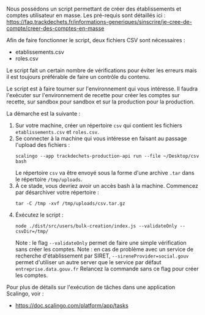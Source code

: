 Nous possédons un script permettant de créer des établissements et comptes utilisateur en masse.
Les pré-requis sont détaillés ici : https://faq.trackdechets.fr/informations-generiques/sinscrire/je-cree-de-compte/creer-des-comptes-en-masse

Afin de faire fonctionner le script, deux fichiers CSV sont nécessaires :

- etablissements.csv
- roles.csv

Le script fait un certain nombre de vérifications pour éviter les erreurs mais il est toujours préférable de faire un contrôle du contenu.

Le script est à faire tourner sur l'environnement qui vous intéresse.
Il faudra l'exécuter sur l'environnement de recette pour créer les comptes sur recette, sur sandbox pour sandbox et sur la production pour la production.

La démarche est la suivante :

1. Sur votre machine, créer un répertoire `csv` qui contient les fichiers `etablissements.csv` et `roles.csv`.
2. Se connecter à la machine qui vous intéresse en faisant au passage l'upload des fichiers :
   ```
   scalingo --app trackdechets-production-api run --file ~/Desktop/csv bash
   ```
   Le répertoire `csv` va être envoyé sous la forme d'une archive `.tar` dans le répertoire `/tmp/uploads`.
3. À ce stade, vous devriez avoir un accès bash à la machine. Commencez par désarchiver votre répertoire :
   ```
   tar -C /tmp -xvf /tmp/uploads/csv.tar.gz
   ```
4. Éxécutez le script :
   ```
   node ./dist/src/users/bulk-creation/index.js --validateOnly --csvDir=/tmp/
   ```
   Note : le flag `--validateOnly` permet de faire une simple vérification sans créer les comptes.
   Note : en cas de problème avec un service de recherche d'établissement par SIRET, `--sireneProvider=social.gouv` permet d'utiliser un autre server que le service par défaut `entreprise.data.gouv.fr`
   Relancez la commande sans ce flag pour créer les comptes.

Pour plus de détails sur l'exécution de tâches dans une application Scalingo, voir :

- https://doc.scalingo.com/platform/app/tasks
